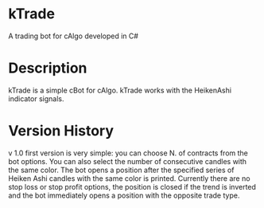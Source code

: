 # kTrade
A trading bot for cAlgo developed in C#

# Description
kTrade is a simple cBot for cAlgo. kTrade works with the HeikenAshi indicator signals.

Version History
===============
v 1.0
first version is very simple: you can choose N. of contracts from the bot options. You can also select the number of consecutive candles with the same color. The bot opens a position after the specified series of Heiken Ashi candles with the same color is printed. Currently there are no stop loss or stop profit options, the position is closed if the trend is inverted and the bot immediately opens a position with the opposite trade type.
